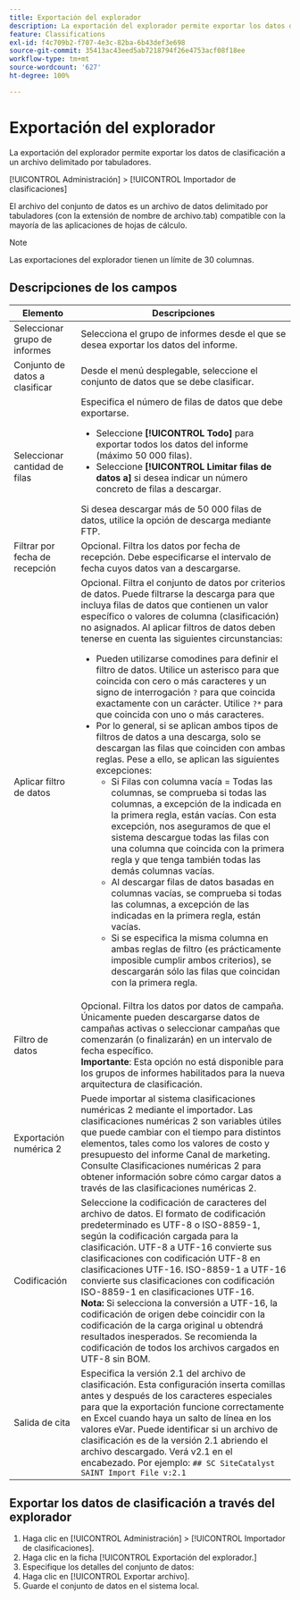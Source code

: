 ```yaml
---
title: Exportación del explorador
description: La exportación del explorador permite exportar los datos de clasificación a un archivo delimitado por tabuladores.
feature: Classifications
exl-id: f4c709b2-f707-4e3c-82ba-6b43def3e698
source-git-commit: 35413ac43eed5ab7218794f26e4753acf08f18ee
workflow-type: tm+mt
source-wordcount: '627'
ht-degree: 100%

---
```


# Exportación del explorador

La exportación del explorador permite exportar los datos de clasificación a un archivo delimitado por tabuladores.

[!UICONTROL Administración] > [!UICONTROL Importador de clasificaciones]

El archivo del conjunto de datos es un archivo de datos delimitado por tabuladores (con la extensión de nombre de archivo.tab) compatible con la mayoría de las aplicaciones de hojas de cálculo.

>[!NOTE]
>Las exportaciones del explorador tienen un límite de 30 columnas.

## Descripciones de los campos

| Elemento | Descripciones |
| --- | --- |
| Seleccionar grupo de informes | Selecciona el grupo de informes desde el que se desea exportar los datos del informe. |
| Conjunto de datos a clasificar | Desde el menú desplegable, seleccione el conjunto de datos que se debe clasificar. |
| Seleccionar cantidad de filas | Especifica el número de filas de datos que debe exportarse.<ul><li>Seleccione **[!UICONTROL Todo]** para exportar todos los datos del informe (máximo 50 000 filas).</li><li>Seleccione **[!UICONTROL Limitar filas de datos a]** si desea indicar un número concreto de filas a descargar.</li></ul>Si desea descargar más de 50 000 filas de datos, utilice la opción de descarga mediante FTP. |
| Filtrar por fecha de recepción | Opcional. Filtra los datos por fecha de recepción. Debe especificarse el intervalo de fecha cuyos datos van a descargarse. |
| Aplicar filtro de datos | Opcional. Filtra el conjunto de datos por criterios de datos. Puede filtrarse la descarga para que incluya filas de datos que contienen un valor específico o valores de columna (clasificación) no asignados. Al aplicar filtros de datos deben tenerse en cuenta las siguientes circunstancias:<ul><li>Pueden utilizarse comodines para definir el filtro de datos. Utilice un asterisco para que coincida con cero o más caracteres y un signo de interrogación `?` para que coincida exactamente con un carácter. Utilice `?*` para que coincida con uno o más caracteres.</li><li>Por lo general, si se aplican ambos tipos de filtros de datos a una descarga, solo se descargan las filas que coinciden con ambas reglas. Pese a ello, se aplican las siguientes excepciones:<ul><li>Si Filas con columna vacía = Todas las columnas, se comprueba si todas las columnas, a excepción de la indicada en la primera regla, están vacías. Con esta excepción, nos aseguramos de que el sistema descargue todas las filas con una columna que coincida con la primera regla y que tenga también todas las demás columnas vacías.</li><li>Al descargar filas de datos basadas en columnas vacías, se comprueba si todas las columnas, a excepción de las indicadas en la primera regla, están vacías.</li><li>Si se especifica la misma columna en ambas reglas de filtro (es prácticamente imposible cumplir ambos criterios), se descargarán sólo las filas que coincidan con la primera regla.</li></ul></ul> |
| Filtro de datos | Opcional. Filtra los datos por datos de campaña. Únicamente pueden descargarse datos de campañas activas o seleccionar campañas que comenzarán (o finalizarán) en un intervalo de fecha específico.<br>**Importante**: Esta opción no está disponible para los grupos de informes habilitados para la nueva arquitectura de clasificación. |
| Exportación numérica 2 | Puede importar al sistema clasificaciones numéricas 2 mediante el importador. Las clasificaciones numéricas 2 son variables útiles que puede cambiar con el tiempo para distintos elementos, tales como los valores de costo y presupuesto del informe Canal de marketing. Consulte Clasificaciones numéricas 2 para obtener información sobre cómo cargar datos a través de las clasificaciones numéricas 2. |
| Codificación | Seleccione la codificación de caracteres del archivo de datos. El formato de codificación predeterminado es UTF-8 o ISO-8859-1, según la codificación cargada para la clasificación. UTF-8 a UTF-16 convierte sus clasificaciones con codificación UTF-8 en clasificaciones UTF-16. ISO-8859-1 a UTF-16 convierte sus clasificaciones con codificación ISO-8859-1 en clasificaciones UTF-16.<br>**Nota:** Si selecciona la conversión a UTF-16, la codificación de origen debe coincidir con la codificación de la carga original u obtendrá resultados inesperados. Se recomienda la codificación de todos los archivos cargados en UTF-8 sin BOM. |
| Salida de cita | Especifica la versión 2.1 del archivo de clasificación. Esta configuración inserta comillas antes y después de los caracteres especiales para que la exportación funcione correctamente en Excel cuando haya un salto de línea en los valores eVar. Puede identificar si un archivo de clasificación es de la versión 2.1 abriendo el archivo descargado. Verá v2.1 en el encabezado. Por ejemplo: `## SC SiteCatalyst SAINT Import File v:2.1` |

## Exportar los datos de clasificación a través del explorador

1. Haga clic en [!UICONTROL Administración] > [!UICONTROL Importador de clasificaciones].
1. Haga clic en la ficha [!UICONTROL Exportación del explorador.]
1. Especifique los detalles del conjunto de datos:
1. Haga clic en [!UICONTROL Exportar archivo].
1. Guarde el conjunto de datos en el sistema local.
